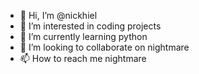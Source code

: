 - 👋 Hi, I’m @nickhiel
- 👀 I’m interested in coding projects
- 🌱 I’m currently learning python 
- 💞️ I’m looking to collaborate on nightmare
- 📫 How to reach me nightmare

<!---
nickhiel/nickhiel is a ✨ special ✨ repository because its `README.md` (this file) appears on your GitHub profile.
You can click the Preview link to take a look at your changes.
--->
